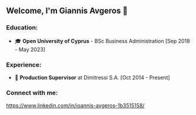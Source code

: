 ## Welcome, I'm Giannis Avgeros 👋
### Education:
<ul>
<li>&#x1F393; <strong>Open University of Cyprus</strong> - BSc Business Administration [Sep 2018 - May 2023]</li>
</ul>

### Experience:
<ul>
<li>&#x1F4BC; <strong>Production Supervisor</strong> at Dimitressi S.A. [Oct 2014 - Present]</li>
</ul>


### Connect with me:
https://www.linkedin.com/in/ioannis-avgeros-1b3515158/
<!--
**g-avgeros/g-avgeros** is a ✨ _special_ ✨ repository because its `README.md` (this file) appears on your GitHub profile.

Here are some ideas to get you started:

- 🔭 I’m currently working on ...
- 🌱 I’m currently learning ...
- 👯 I’m looking to collaborate on ...
- 🤔 I’m looking for help with ...
- 💬 Ask me about ...
- 📫 How to reach me: ...
- 😄 Pronouns: ...
- ⚡ Fun fact: ...
-->
